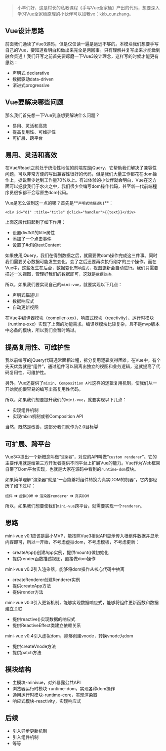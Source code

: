 > 小羊们好，这是村长的私教课程《手写Vue全家桶》产出的代码，想要深入学习Vue全家桶原理的小伙伴可以加我vx：kkb_cunzhang。

## Vue设计思路
前面我们通读了Vue3源码，但是仅仅读一遍是远远不够的。本模块我们想要手写自己的Vue，要知道看明白和做出来完全是两回事。只有理解并复写出来才能做到融会贯通！我们开写之前首先要琢磨一下Vue3设计理念，这样写的时候才能更有思路：
- 声明式 declarative
- 数据驱动data-driven
- 渐进式progressive



## Vue要解决哪些问题

那么我们首先想一下Vue到底想要解决什么问题？

- 易用、灵活和高效
- 提高复用性、可维护性
- 可扩展、跨平台



## 易用、灵活和高效

在Vue/React之前处于统治性地位的前端库是jQuery，它帮助我们解决了兼容性问题，可以非常方便的写出兼容性很好的代码，但是我们大量工作都花在dom操作上，据说至少达到工作量70%以上。有过体验的小伙伴就会明白，Vue在这方面可以拯救我们于水火之中，我们很少会编写dom操作代码，甚至新一代前端程序员很多都不会写原生dom代码。

Vue是怎么做到这一点的哪？首先是**`声明式地描述UI`**：

```Vue
<div id="d1" :title="title" @click="handler">{{text}}</div>
```

上面这段代码起到了如下作用：

- 设置div#d1的title属性
- 添加了一个点击事件
- 设置了#d1的textContent

如果使用jQuery，我们在得到数据之后，就需要做dom操作完成这三件事。同时我们需要关心数据可能发生变化，变了之后还要再次执行刚才的三个操作。而在Vue中，这些发生在后台，数据变化有`响应式`，视图更新会自动进行。我们只需要描述一次视图，管理好我们的数据即可，这就是`数据驱动`。

所以，如果我们要实现自己的`mini-vue`，就要实现以下几点：

- 声明式描述UI
- 数据响应式
- 自动更新视图

在Vue中编译器模块（compiler-xxx）、响应式模块（reactivity）、运行时模块（runtime-xxx）实现了上面的功能需求。编译器模块比较复杂，且不是mvp版本中必备的模块，所以我们会暂时略过。



## 提高复用性、可维护性

我以前编写的jQuery代码通常面相过程，拆分复用逻辑变得困难。在Vue中，有个先天优势就是“组件”，通过组件可以隔离出独立的视图和业务逻辑，这就提高了代码复用性、可维护性。

另外，Vue还提供了`mixin`、`Composition API`这样的逻辑复用机制，使我们从一开始就能很容易的编写出高复用性代码。

所以，如果我们想要提升我们的`mini-vue`，就要实现以下几点：

- 实现组件机制
- 实现mixin机制或者Composition API

当然，既然是改善，这部分我们就作为2.0目标😸



## 可扩展、跨平台

Vue3中提出一个新概念叫做“`渲染器`”，对应的API叫做“`custom renderer`”。它的主要作用就是给第三方开发者提供不同平台上扩展Vue的能力。Vue作为Web框架自带了Dom平台实现，也就是大家在源码中看到的`runtime-dom`模块。

如果简单理解“渲染器”就是“一台能够将组件转换为真实DOM的机器”，它内部经历了如下过程：

`组件` => `虚拟DOM` => `渲染器renderer` => `真实DOM`

所以，如果我们想要使我们`mini-vue`跨平台，就需要实现一个`renderer`。



## 思路

mini-vue v0.1应该是最小MVP，能按照Vue3相似API显示传入根组件数据并显示内容即可，所以一开始，不考虑虚拟dom，不考虑模板，不考虑更新：

- createApp()创建App实例，提供mount()做初始化
- 提供render函数描述视图，直接做dom操作



mini-vue v0.2引入渲染器，能够将dom操作从核心代码中抽离

- createRenderer创建Renderer实例
- 提供createApp方法
- 提供render方法



mini-vue v0.3引入更新机制，能够实现数据响应式，能够将组件更新函数和数据建立关联

- 提供reactive()实现数据的响应式
- 提供ReactiveEffect类建立依赖关系



mini-vue v0.4引入虚拟dom，能够创建vnode，转换vnode为dom

- 提供createVnode方法
- 提供patch方法



## 模块结构

- 主模块-minivue，对外暴露公共API
- 浏览器运行时模块-runtime-dom，实现各种dom操作
- 通用运行时模块-runtime-core，实现渲染器
- 响应式模块-reactivity，实现响应式



## 后续

- 引入异步更新机制
- 引入组件机制
- 等等